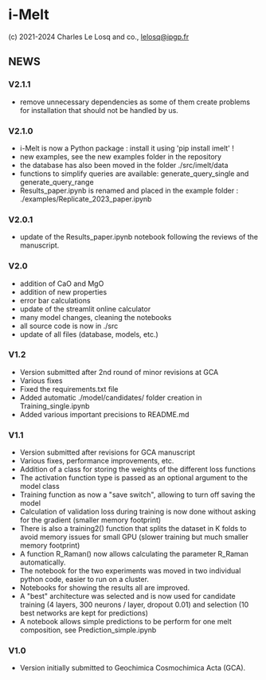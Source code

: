 # i-Melt

(c) 2021-2024 Charles Le Losq and co., lelosq@ipgp.fr

## NEWS

### V2.1.1

- remove unnecessary dependencies as some of them create problems for installation that should not be handled by us.

### V2.1.0

- i-Melt is now a Python package : install it using 'pip install imelt' !
- new examples, see the new examples folder in the repository
- the database has also been moved in the folder ./src/imelt/data
- functions to simplify queries are available: generate_query_single and generate_query_range
- Results_paper.ipynb is renamed and placed in the example folder : ./examples/Replicate_2023_paper.ipynb

### V2.0.1

- update of the Results_paper.ipynb notebook following the reviews of the manuscript.

### V2.0

- addition of CaO and MgO
- addition of new properties
- error bar calculations
- update of the streamlit online calculator
- many model changes, cleaning the notebooks
- all source code is now in ./src
- update of all files (database, models, etc.)

### V1.2

- Version submitted after 2nd round of minor revisions at GCA
- Various fixes
- Fixed the requirements.txt file
- Added automatic ./model/candidates/ folder creation in Training_single.ipynb
- Added various important precisions to README.md

### V1.1

- Version submitted after revisions for GCA manuscript
- Various fixes, performance improvements, etc.
- Addition of a class for storing the weights of the different loss functions
- The activation function type is passed as an optional argument to the model class
- Training function as now a "save switch", allowing to turn off saving the model
- Calculation of validation loss during training is now done without asking for the gradient (smaller memory footprint)
- There is also a training2() function that splits the dataset in K folds to avoid memory issues for small GPU (slower training but much smaller memory footprint)
- A function R_Raman() now allows calculating the parameter R_Raman automatically.
- The notebook for the two experiments was moved in two individual python code, easier to run on a cluster.
- Notebooks for showing the results all are improved.
- A "best" architecture was selected and is now used for candidate training (4 layers, 300 neurons / layer, dropout 0.01) and selection (10 best networks are kept for predictions)
- A notebook allows simple predictions to be perform for one melt composition, see Prediction_simple.ipynb

### V1.0

- Version initially submitted to Geochimica Cosmochimica Acta (GCA).